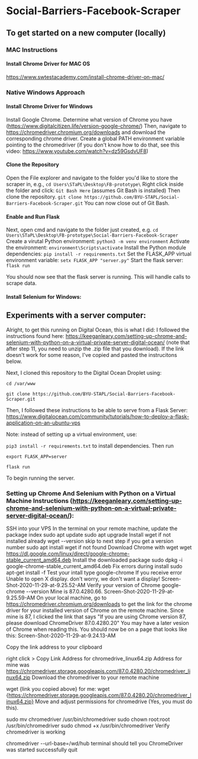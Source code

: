 # Social-Barriers-Facebook-Scraper


## To get started on a new computer (locally)

### MAC Instructions
#### Install Chrome Driver for MAC OS
https://www.swtestacademy.com/install-chrome-driver-on-mac/

### Native Windows Approach

#### Install Chrome Driver for Windows
Install Google Chrome.
Determine what version of Chrome you have (https://www.digitalcitizen.life/version-google-chrome/)
Then, navigate to https://chromedriver.chromium.org/downloads and download the corresponding chrome driver.
Create a global PATH environment variable pointing to the chromedriver (if you don't know how to do that, see this video: https://www.youtube.com/watch?v=dz59GsdvUF8)

#### Clone the Repository
Open the File explorer and navigate to the folder you'd like to store the scraper in, e.g.,
`cd Users\STaPL\Desktop\FB-prototype\`
Right click inside the folder and click:
`Git Bash Here` (assumes Git Bash is installed)
Then clone the repository.
`git clone https://github.com/BYU-STAPL/Social-Barriers-Facebook-Scraper.git`
You can now close out of Git Bash.

#### Enable and Run Flask
Next, open cmd and navigate to the folder just created, e.g.
`cd Users\STaPL\Desktop\FB-prototype\Social-Barriers-Facebook-Scraper`
Create a virutal Python environment:
`python3 -m venv environment`
Activate the environment:
`environment\Scripts\activate`
Install the Python module dependencies:
`pip install -r requirements.txt`
Set the FLASK_APP virtual environment variable:
`setx FLASK_APP "server.py"`
Start the flask server:
`flask run`

You should now see that the flask server is running. This will handle calls to scrape data.
#### Install Selenium for Windows:




## Experiments with a server computer:

Alright, to get this running on Digital Ocean, this is what I did:
I followed the instructions found here: https://keeganleary.com/setting-up-chrome-and-selenium-with-python-on-a-virtual-private-server-digital-ocean/
(note that after step 11, you need to unzip the .zip file that you download). If the link doesn't work for some reason, I've copied and pasted the instrucitons below.

Next, I cloned this repository to the Digital Ocean Droplet using:

`cd /var/www`

`git clone https://github.com/BYU-STAPL/Social-Barriers-Facebook-Scraper.git`

Then, I followed these instructions to be able to serve from a Flask Server: https://www.digitalocean.com/community/tutorials/how-to-deploy-a-flask-application-on-an-ubuntu-vps

Note: instead of setting up a virtual environment, use: 

`pip3 install -r requirements.txt` to install dependencies. Then run

`export FLASK_APP=server`

`flask run`

To begin running the server.




### Setting up Chrome And Selenium with Python on a Virtual Machine Instructions (https://keeganleary.com/setting-up-chrome-and-selenium-with-python-on-a-virtual-private-server-digital-ocean/):
SSH into your VPS
In the terminal on your remote machine, update the package index
sudo apt update
sudo apt upgrade
Install wget if not installed already
wget --version skip to next step if you get a version number
sudo apt install wget if not found
Download Chrome with wget
wget https://dl.google.com/linux/direct/google-chrome-stable_current_amd64.deb
Install the downloaded package
sudo dpkg -i google-chrome-stable_current_amd64.deb
Fix errors during install
sudo apt-get install -f
Test your intall
type google-chrome
If you receive error Unable to open X display. don't worry, we don't want a display!
Screen-Shot-2020-11-29-at-9.25.52-AM
Verify your version of Chrome
google-chrome --version
Mine is 87.0.4280.66.
Screen-Shot-2020-11-29-at-9.25.59-AM
On your local machine, go to https://chromedriver.chromium.org/downloads to get the link for the chrome driver for your installed version of Chrome on the remote machine.
Since mine is 87, I clicked the link that says "If you are using Chrome version 87, please download ChromeDriver 87.0.4280.20"
You may have a later vesion of Chrome when reading this.
You should now be on a page that looks like this:
Screen-Shot-2020-11-29-at-9.24.13-AM

Copy the link address to your clipboard

right click > Copy Link Address for chromedrive_linux64.zip
Address for mine was https://chromedriver.storage.googleapis.com/87.0.4280.20/chromedriver_linux64.zip
Download the chromedriver to your remote machine

wget {link you copied above}
for me: wget {https://chromedriver.storage.googleapis.com/87.0.4280.20/chromedriver_linux64.zip}
Move and adjust permissions for chromedrive (Yes, you must do this).

sudo mv chromedriver /usr/bin/chromedriver
sudo chown root:root /usr/bin/chromedriver
sudo chmod +x /usr/bin/chromedriver
Verify chromedriver is working

chromedriver --url-base=/wd/hub
terminal should tell you ChromeDriver was started successfully
quit
